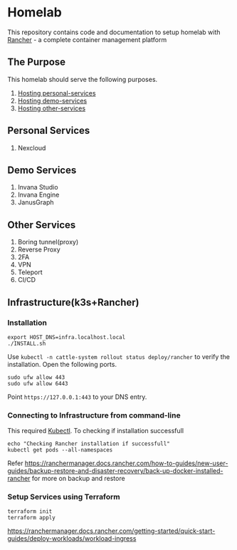 # Homelab

This repository contains code and documentation to setup homelab with [Rancher](https://github.com/rancher/rancher) - a complete container management platform

## The Purpose

This homelab should serve the following purposes. 

1. [Hosting personal-services](#personal-services)
2. [Hosting demo-services](#demo-services)
3. [Hosting other-services](#other-services)
 
## Personal Services
1. Nexcloud

## Demo Services
1. Invana Studio
2. Invana Engine 
3. JanusGraph

## Other Services 
1. Boring tunnel(proxy)
2. Reverse Proxy
3. 2FA
4. VPN
5. Teleport
6. CI/CD


## Infrastructure(k3s+Rancher)

### Installation
```
export HOST_DNS=infra.localhost.local
./INSTALL.sh
```

Use `kubectl -n cattle-system rollout status deploy/rancher` to verify the installation. 
Open the following ports. 
```
sudo ufw allow 443
sudo ufw allow 6443
```

Point `https://127.0.0.1:443` to your DNS entry.

### Connecting to Infrastructure from command-line

This required [Kubectl](https://kubernetes.io/docs/tasks/tools/).
To checking if installation successfull
```
echo "Checking Rancher installation if successfull"
kubectl get pods --all-namespaces
```

Refer https://ranchermanager.docs.rancher.com/how-to-guides/new-user-guides/backup-restore-and-disaster-recovery/back-up-docker-installed-rancher for more on backup and restore


### Setup Services using Terraform

```
terraform init
terraform apply
```

https://ranchermanager.docs.rancher.com/getting-started/quick-start-guides/deploy-workloads/workload-ingress

